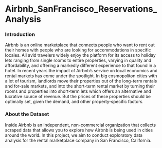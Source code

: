 # Airbnb_SanFrancisco_Reservations_Analysis

### Introduction
Airbnb is an online marketplace that connects people who want to rent out their homes with people who are looking for accommodations in specific locales. All avid travelers widely enjoy the platform for its access to holiday lets ranging from single rooms to entire properties, varying in quality and affordability, and offering a markedly different experience to that found in a hotel. In recent years the impact of Airbnb’s service on local economics and rental markets has come under the spotlight. In big cosmopoliton cities with a lot of tourism, landlords move their properties out of the long-term rentals and for-sale markets, and into the short-term rental market by turning their rooms and properties into short-term lets which offers an alternative and lucrative source of revenue. But the prices of these properties should be optimally set, given the demand, and other property-specific factors.

### About the Dataset
Inside Airbnb is an independent, non-commercial organization that collects scraped data that allows you to explore how Airbnb is being used in cities around the world. In this project, we aim to conduct exploratory data analysis for the rental marketplace company in San Francisco, California.
